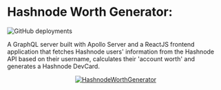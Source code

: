 # Hashnode Worth Generator:

![GitHub deployments](https://img.shields.io/github/deployments/gateremark/hashnode_worth_generator/production?style=flat&logo=vercel&logoColor=white&label=vercel)

A GraphQL server built with Apollo Server and a ReactJS frontend application that fetches Hashnode users' information from the Hashnode API based on their username, calculates their 'account worth' and generates a Hashnode DevCard.

<div align="center">
<a href="https://hashnode-worth.vercel.app/">
   
![HashnodeWorthGenerator](https://res.cloudinary.com/dvuazircp/image/upload/v1706303927/hashvid2_tcvh1q.gif)

</a>
</div>
